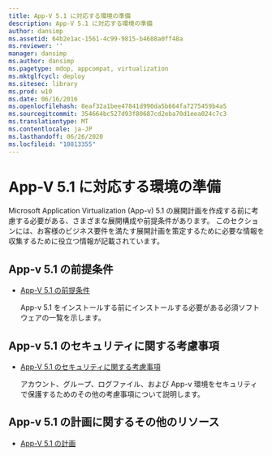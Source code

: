 ```yaml
---
title: App-V 5.1 に対応する環境の準備
description: App-V 5.1 に対応する環境の準備
author: dansimp
ms.assetid: 64b2e1ac-1561-4c99-9815-b4688a0ff48a
ms.reviewer: ''
manager: dansimp
ms.author: dansimp
ms.pagetype: mdop, appcompat, virtualization
ms.mktglfcycl: deploy
ms.sitesec: library
ms.prod: w10
ms.date: 06/16/2016
ms.openlocfilehash: 8eaf32a1bee47841d990da5b664fa7275459b4a5
ms.sourcegitcommit: 354664bc527d93f80687cd2eba70d1eea024c7c3
ms.translationtype: MT
ms.contentlocale: ja-JP
ms.lasthandoff: 06/26/2020
ms.locfileid: "10813355"
---
```

# App-V 5.1 に対応する環境の準備


Microsoft Application Virtualization (App-v) 5.1 の展開計画を作成する前に考慮する必要がある、さまざまな展開構成や前提条件があります。 このセクションには、お客様のビジネス要件を満たす展開計画を策定するために必要な情報を収集するために役立つ情報が記載されています。

## App-v 5.1 の前提条件


-   [App-V 5.1 の前提条件](app-v-51-prerequisites.md)

    App-v 5.1 をインストールする前にインストールする必要がある必須ソフトウェアの一覧を示します。

## App-v 5.1 のセキュリティに関する考慮事項


-   [App-V 5.1 のセキュリティに関する考慮事項](app-v-51-security-considerations.md)

    アカウント、グループ、ログファイル、および App-v 環境をセキュリティで保護するためのその他の考慮事項について説明します。






## <a href="" id="other-resources-for-app-v-5-1-planning-"></a>App-v 5.1 の計画に関するその他のリソース


-   [App-V 5.1 の計画](planning-for-app-v-51.md)

 

 





